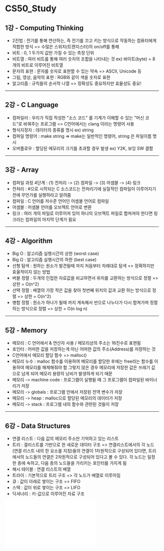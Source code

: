 # CS50_Study

## 1강 - Computing Thinking

* 2진법 : 전기를 통해 연산하는, 즉 전기를 끄고 키는 방식으로 작동하는 컴퓨터에게 적합한 방식 => 수많은 스위치(트랜지스터)의 on/off를 통해
* 비트 : 0, 1 두가지 값만 가질 수 있는 측정 단위
* 비트열 : 여러 비트를 통해 여러 숫자의 조합을 나타내는 것 ex) 바이트(byte) = 8개의 비트로 이루어진 비트열
* 문자의 표현 : 문자를 숫자로 표현할 수 있는 약속 => ASCII, Unicode 등
* 그림, 영상, 음악의 표현 : RGB와 같이 색을 숫자로 표현
* 알고리즘 : 규칙들의 순서적 나열 => 정확성도 중요하지만 효율성도 중요!
___

## 2강 - C Language
* 컴파일러 : 우리가 직접 작성한 "소스 코드" 를 기계가 이해할 수 있는 "머신 코드"로 바꿔주는 프로그램 => C언어에서는 clang 이라는 명령어 사용
* 형식지정자 : 데이터의 종류를 명시 ex) string
* 컴파일 명령어 : make string => make는 일반적인 명령어, string 은 파일이름 명시
* 오버플로우 : 할당된 메모리의 크기를 초과할 경우 발생 ex) Y2K, 보잉 SW 결함
___

## 3강 - Array
* 컴파일 과정 4단계 : (1) 전처리 -> (2) 컴파일 -> (3) 어셈블 -> (4) 링크
* 전처리 : #으로 시작되는 C 소스코드는 전처리기에 실질적인 컴파일이 이루어지기 전에 무언가를 실행하라고 알려줌
* 컴파일 : C 언어를 저수준 언어인 어셈블 언어로 컴파일
* 어셈블 : 어셈블 언어를 오브젝트 언어로 변환
* 링크 : 여러 개의 파일로 이루어져 있어 하나의 오브젝트 파일로 합쳐져야 한다면 링크라는 컴파일의 마지막 단계가 필요
___

## 4강 - Algorithm
* Big O : 알고리즘 실행시간의 상한 (worst case)
* Big Ω : 알고리즘 실행시간의 하한 (best case)
* 선형 탐색 : 원하는 원소가 발견될때 까지 처음부터 차례대로 탐색 => 정확하지만 효율적이지 않는 방법
* 버블 정렬 : 두개의 인접한 자료값을 비교하면서 위치를 교환하는 방식으로 정렬 => 상한 = O(n^2)
* 선택 정렬 : 배열의 가장 작은 값을 찾아 첫번째 위치의 값과 교환 하는 방식으로 정렬 => 상한 = O(n^2)
* 병합 정렬 : 원소가 하나가 될때 까지 계속해서 반으로 나누다가 다시 합쳐가며 정렬하는 방식으로 정렬 => 상한 = O(n log n) 
___

## 5강 - Memory
* 메모리 : C 언어에서 & 연산자 사용 / 메모리상의 주소는 16진수로 표현됨
* 포인터 : 어떠한 값을 저장하는게 아닌 어떠한 값의 주소(Address)를 저장하는 것
* C언어에서 메모리 할당 함수 => malloc()
* 메모리 누수 : malloc 함수를 이용하여 메모리를 할당한 후에는 free라는 함수를 이용하여 메모리를 해제해줘야 함
             그렇지 않은 경우 메모리에 저장한 값은 쓰레기 값으로 남게 되어 메모리 용량의 낭비가 발생하게 되기 때문
* 메모리 -> machine code : 프로그램이 실행될 때 그 프로그램이 컴파일된 바이너리가 저장
* 메모리 -> globals : 프로그램 안에서 저장된 전역 변수가 저장
* 메모리 -> heap : malloc으로 할당된 메모리의 데이터가 저장
* 메모리 -> stack : 프로그램 내의 함수와 관련된 것들이 저장
___

## 6강 - Data Structures
* 연결 리스트 : 다음 값의 메모리 주소만 기억하고 있는 리스트
* 트리 : 결리스트를 기반으로 한 새로운 데이터 구조 => 연결리스트에서의 각 노드 (연결 리스트 내의 한 요소를 지칭)들의 연결이 1차원적으로 구성되어 있다면, 트리에서의 노드들의 연결은 2차원적으로 구성되어 있다고 볼 수 있다. 각 노드는 일정한 층에 속하고, 다음 층의 노드들을 가리키는 포인터를 가지게 됨
* 해시 테이블 : 연결 리스트의 배열
* 트라이 : 기본적으로 트리 구조 => 각 노드가 배열로 이루어짐
* 큐 : 값이 아래로 쌓이는 구조 => FIFO
* 스택 : 값이 위로 쌓이는 구조 => LIFO
* 딕셔너리 : 키-값으로 이루어진 자료 구조

![수료증](file:///Users/minsung/Downloads/certificate_A20210212-046135%20(1).pdf)

